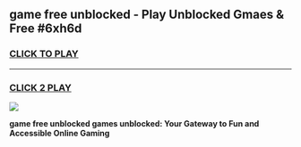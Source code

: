 
## game free unblocked - Play Unblocked Gmaes & Free #6xh6d
<h3>
<a href="https://news.freeplayer.one?title=game_free_unblocked&ref=26F">CLICK TO PLAY</a></h3>
<hr>

<h3>
<a href="https://news.freeplayer.one?title=game_free_unblocked&ref=26F">CLICK 2 PLAY</a>
  
</h3>

<a href="https://news.freeplayer.one?title=game_free_unblocked&ref=26F/"><img src="https://clearcache.store/games.png"></a>


**game free unblocked games unblocked: Your Gateway to Fun and Accessible Online Gaming**
